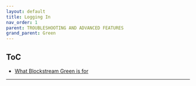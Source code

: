 ```yaml
---
layout: default
title: Logging In
nav_order: 1
parent: TROUBLESHOOTING AND ADVANCED FEATURES
grand_parent: Green
--- 
```


## ToC

- [What Blockstream Green is for](#what-blockstream-green-is-for)

___

# 